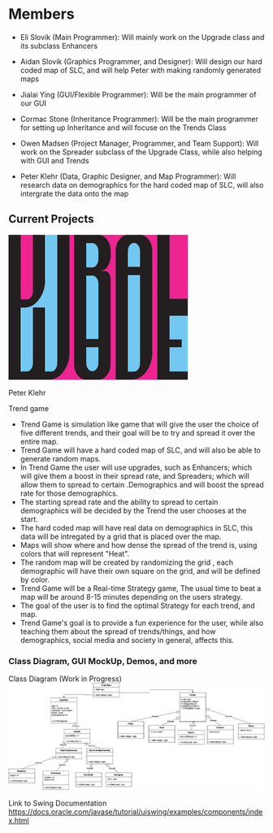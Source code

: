 
# Members
####

* Eli Slovik (Main Programmer): Will mainly work on the Upgrade class and its subclass Enhancers

* Aidan Slovik (Graphics Programmer, and Designer): Will design our hard coded map of SLC, and will help Peter with making randomly generated maps

* Jialai Ying (GUI/Flexible Programmer): Will be the main programmer of our GUI  

* Cormac Stone (Inheritance Programmer): Will be the main programmer for setting up Inheritance and will focuse on the Trends Class

* Owen Madsen (Project Manager, Programmer, and Team Support): Will work on the Spreader subclass of the Upgrade Class, while also helping with GUI and Trends

* Peter Klehr (Data, Graphic Designer, and Map Programmer): Will research data on demographics for the hard coded map of SLC, will also intergrate the data onto the map

## Current Projects

![Logo](images/Asset1.jpg)

Peter Klehr

Trend game

* Trend Game is simulation like game that will give the user the choice of five different trends, and their goal will be to try and spread it over the entire map.
* Trend Game will have a hard coded map of SLC, and will also be able to generate random maps.
* In Trend Game the user will use upgrades, such as Enhancers; which will give them a boost in their spread rate, and Spreaders; which will allow them to spread to certain .Demographics and will boost the spread rate for those demographics.
* The starting spread rate and the ability to spread to certain demographics will be decided by the Trend the user chooses at the start.
* The hard coded map will have real data on demographics in SLC, this data will be intregated by a grid that is placed over the map.
* Maps will show where and how dense the spread of the trend is, using colors that will represent "Heat".
* The random map will be created by randomizing the grid , each demographic will have their own square on the grid, and will be defined by color.
* Trend Game will be a Real-time Strategy game, The usual time to beat a map will be around 8-15 minutes depending on the users strategy.
* The goal of the user is to find the optimal Strategy for each trend, and map.
* Trend Game's goal is to provide a fun experience for the user, while also teaching them about the spread of trends/things, and how demographics, social media and society in general, affects this.

### Class Diagram, GUI MockUp, Demos, and more

Class Diagram (Work in Progress)
![ClassDiagram](images/trendGameClassDiagram-5.png)

Link to Swing Documentation
<https://docs.oracle.com/javase/tutorial/uiswing/examples/components/index.html>



